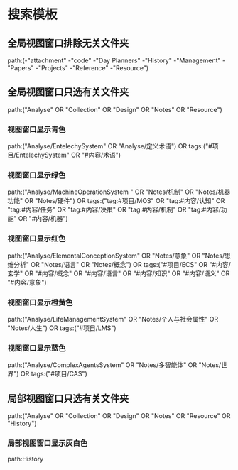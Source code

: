 
# 搜索模板


## 全局视图窗口排除无关文件夹

path:(-"attachment" -"code" -"Day Planners" -"History" -"Management" -"Papers" -"Projects" -"Reference" -"Resource")


## 全局视图窗口只选有关文件夹

path:("Analyse" OR "Collection" OR "Design" OR "Notes" OR "Resource")



### 视图窗口显示青色

path:("Analyse/EntelechySystem" OR "Analyse/定义术语") OR tags:("#项目/EntelechySystem" OR "#内容/术语")


### 视图窗口显示绿色

path:("Analyse/MachineOperationSystem " OR "Notes/机制" OR "Notes/机器功能" OR "Notes/硬件") OR tags:("tag:#项目/MOS" OR "tag:#内容/认知" OR "tag:#内容/任务" OR "tag:#内容/决策" OR "tag:#内容/机制" OR "tag:#内容/功能" OR "#内容/机器")


### 视图窗口显示红色

path:("Analyse/ElementalConceptionSystem" OR "Notes/意象" OR "Notes/思维分析" OR "Notes/语言" OR "Notes/概念") OR tags:("#项目/ECS" OR "#内容/玄学" OR "#内容/概念" OR "#内容/语言" OR "#内容/知识" OR "#内容/语义" OR "#内容/意象")


### 视图窗口显示橙黄色

path:("Analyse/LifeManagementSystem" OR "Notes/个人与社会属性" OR "Notes/人生") OR tags:("#项目/LMS")



### 视图窗口显示蓝色

path:("Analyse/ComplexAgentsSystem" OR "Notes/多智能体" OR "Notes/世界") OR tags:("#项目/CAS")


## 局部视图窗口只选有关文件夹

path:("Analyse" OR "Collection" OR "Design" OR "Notes" OR "Resource" OR "History")


### 局部视图窗口显示灰白色

path:History


